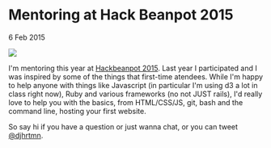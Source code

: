# Mentoring at Hack Beanpot 2015
<p class='date'>6 Feb 2015</p>
<img src='/img/hackbeanpot.png'/>

I'm mentoring this year at <a href='http://hackbeanpot.com/'>Hackbeanpot 2015</a>. Last year I participated and I was inspired by some of the things that first-time atendees. While I'm happy to help anyone with things like Javascript (in particular I'm using d3 a lot in class right now), Ruby and various frameworks (no not JUST rails), I'd really love to help you with the basics, from HTML/CSS/JS, git, bash and the command line, hosting your first website.

So say hi if you have a question or just wanna chat, or you can tweet <a href='https://twitter.com/@djhrtmn'>@djhrtmn</a>.


